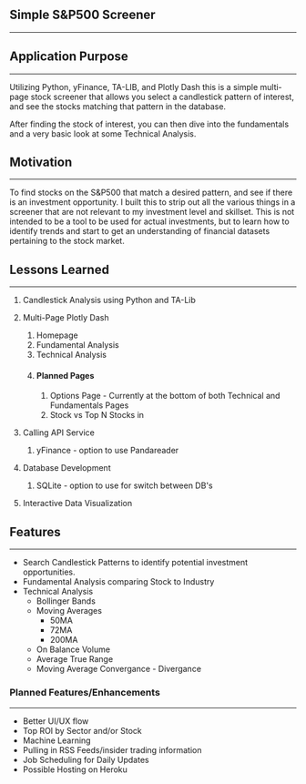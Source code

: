 Simple S&P500 Screener
---
***

## Application Purpose

***
Utilizing Python, yFinance, TA-LIB, and Plotly Dash this is a simple multi-page stock screener that allows you select a
candlestick pattern of interest, and see the stocks matching that pattern in the database.

After finding the stock of interest, you can then dive into the fundamentals and a very basic look at some Technical
Analysis.

## Motivation

***
To find stocks on the S&P500 that match a desired pattern, and see if there is an investment opportunity. I built this
to strip out all the various things in a screener that are not relevant to my investment level and skillset. This is not
intended to be a tool to be used for actual investments, but to learn how to identify trends and start to get an
understanding of financial datasets pertaining to the stock market.

## Lessons Learned

***

1. Candlestick Analysis using Python and TA-Lib
2. Multi-Page Plotly Dash
    1. Homepage
    2. Fundamental Analysis
    3. Technical Analysis
    4. #### Planned Pages
        1. Options Page - Currently at the bottom of both Technical and Fundamentals Pages
        2. Stock vs Top N Stocks in

4. Calling API Service
    1. yFinance - option to use Pandareader
5. Database Development
    1. SQLite - option to use for switch between DB's
6. Interactive Data Visualization

## Features

***

* Search Candlestick Patterns to identify potential investment opportunities.
* Fundamental Analysis comparing Stock to Industry
* Technical Analysis
    * Bollinger Bands
    * Moving Averages
        * 50MA
        * 72MA
        * 200MA
    * On Balance Volume
    * Average True Range
    * Moving Average Convergance - Divergance

### Planned Features/Enhancements

***

* Better UI/UX flow
* Top ROI by Sector and/or Stock
* Machine Learning
* Pulling in RSS Feeds/insider trading information
* Job Scheduling for Daily Updates
* Possible Hosting on Heroku 



